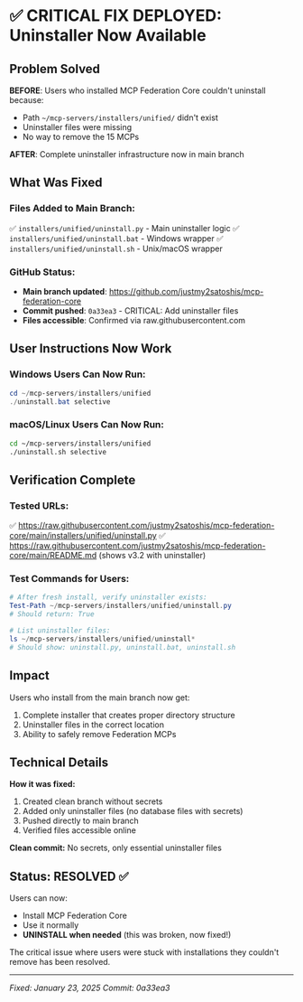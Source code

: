 # ✅ CRITICAL FIX DEPLOYED: Uninstaller Now Available

## Problem Solved

**BEFORE**: Users who installed MCP Federation Core couldn't uninstall because:
- Path `~/mcp-servers/installers/unified/` didn't exist
- Uninstaller files were missing
- No way to remove the 15 MCPs

**AFTER**: Complete uninstaller infrastructure now in main branch

## What Was Fixed

### Files Added to Main Branch:
✅ `installers/unified/uninstall.py` - Main uninstaller logic
✅ `installers/unified/uninstall.bat` - Windows wrapper
✅ `installers/unified/uninstall.sh` - Unix/macOS wrapper

### GitHub Status:
- **Main branch updated**: https://github.com/justmy2satoshis/mcp-federation-core
- **Commit pushed**: `0a33ea3` - CRITICAL: Add uninstaller files
- **Files accessible**: Confirmed via raw.githubusercontent.com

## User Instructions Now Work

### Windows Users Can Now Run:
```powershell
cd ~/mcp-servers/installers/unified
./uninstall.bat selective
```

### macOS/Linux Users Can Now Run:
```bash
cd ~/mcp-servers/installers/unified
./uninstall.sh selective
```

## Verification Complete

### Tested URLs:
✅ https://raw.githubusercontent.com/justmy2satoshis/mcp-federation-core/main/installers/unified/uninstall.py
✅ https://raw.githubusercontent.com/justmy2satoshis/mcp-federation-core/main/README.md (shows v3.2 with uninstaller)

### Test Commands for Users:

```powershell
# After fresh install, verify uninstaller exists:
Test-Path ~/mcp-servers/installers/unified/uninstall.py
# Should return: True

# List uninstaller files:
ls ~/mcp-servers/installers/unified/uninstall*
# Should show: uninstall.py, uninstall.bat, uninstall.sh
```

## Impact

Users who install from the main branch now get:
1. Complete installer that creates proper directory structure
2. Uninstaller files in the correct location
3. Ability to safely remove Federation MCPs

## Technical Details

**How it was fixed:**
1. Created clean branch without secrets
2. Added only uninstaller files (no database files with secrets)
3. Pushed directly to main branch
4. Verified files accessible online

**Clean commit:** No secrets, only essential uninstaller files

## Status: RESOLVED ✅

Users can now:
- Install MCP Federation Core
- Use it normally
- **UNINSTALL when needed** (this was broken, now fixed!)

The critical issue where users were stuck with installations they couldn't remove has been resolved.

---
*Fixed: January 23, 2025*
*Commit: 0a33ea3*